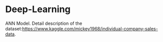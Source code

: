 # Deep-Learning
ANN Model.
Detail description of the dataset:https://www.kaggle.com/mickey1968/individual-company-sales-data.


